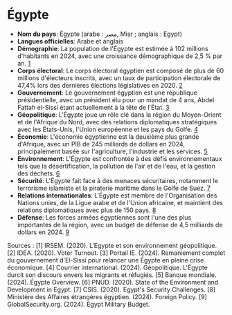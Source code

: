 Égypte
================

* **Nom du pays**: Égypte (arabe : مصر, Miṣr ; anglais : Egypt)
* **Langues officielles**: Arabe et anglais
* **Démographie**: La population de l'Égypte est estimée à 102 millions d'habitants en 2024, avec une croissance démographique de 2,5 % par an. [1](https://www.irsem.fr/data/files/irsem/documents/document/file/820/L'Egypte%20et%20son%20environnement%20g&eacute%3Bopolitique.pdf)
* **Corps électoral**: Le corps électoral égyptien est composé de plus de 60 millions d'électeurs inscrits, avec un taux de participation électorale de 47,4% lors des dernières élections législatives en 2020. [2](https://www.idea.int/data-tools/data/voter-turnout)
* **Gouvernement**: Le gouvernement égyptien est une république présidentielle, avec un président élu pour un mandat de 4 ans, Abdel Fattah el-Sissi étant actuellement à la tête de l'État. [3](https://www.portail-ie.fr/univers/enjeux-de-puissances-et-geoeconomie/2024/remaniement-complet-du-gouvernement-del-sissi-pour-relancer-une-egypte-en-pleine-crise-economique/)
* **Géopolitique**: L'Égypte joue un rôle clé dans la région du Moyen-Orient et de l'Afrique du Nord, avec des relations diplomatiques stratégiques avec les États-Unis, l'Union européenne et les pays du Golfe. [4](https://www.courrierinternational.com/article/geopolitique-l-egypte-durcit-son-discours-envers-les-migrants-et-refugies)
* **Économie**: L'économie égyptienne est la deuxième plus grande d'Afrique, avec un PIB de 245 milliards de dollars en 2024, principalement basée sur l'agriculture, l'industrie et les services. [5](https://www.worldbank.org/en/country/egypt/overview)
* **Environnement**: L'Égypte est confrontée à des défis environnementaux tels que la désertification, la pollution de l'air et de l'eau, et la gestion des déchets. [6](https://www.unep.org/resources/report/state-environment-and-development-egypt-2020)
* **Sécurité**: L'Égypte fait face à des menaces sécuritaires, notamment le terrorisme islamiste et la piraterie maritime dans le Golfe de Suez. [7](https://www.csis.org/analysis/egypt-security-challenges)
* **Relations internationales**: L'Égypte est membre de l'Organisation des Nations unies, de la Ligue arabe et de l'Union africaine, et maintient des relations diplomatiques avec plus de 150 pays. [8](https://www.mfa.gov.eg/english/foreign_policy/Pages/default.aspx)
* **Défense**: Les forces armées égyptiennes sont l'une des plus importantes de la région, avec un budget de défense de 4,5 milliards de dollars en 2024. [9](https://www.globalsecurity.org/military/world/egypt/budget.htm)

Sources :
[1] IRSEM. (2020). L'Egypte et son environnement géopolitique.
[2] IDEA. (2020). Voter Turnout.
[3] Portail IE. (2024). Remaniement complet du gouvernement d'El-Sissi pour relancer une Égypte en pleine crise économique.
[4] Courrier international. (2024). Géopolitique. L'Égypte durcit son discours envers les migrants et réfugiés.
[5] Banque mondiale. (2024). Égypte Overview.
[6] PNUD. (2020). State of the Environment and Development in Egypt.
[7] CSIS. (2020). Egypt's Security Challenges.
[8] Ministère des Affaires étrangères égyptien. (2024). Foreign Policy.
[9] GlobalSecurity.org. (2024). Egypt Military Budget.